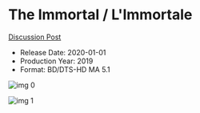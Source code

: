 # The Immortal / L'Immortale

[Discussion Post](https://www.avsforum.com/threads/bass-eq-for-filtered-movies.2995212/post-59458972)

* Release Date: 2020-01-01
* Production Year: 2019
* Format: BD/DTS-HD MA 5.1

![img 0](https://i.imgur.com/qS4Jc3f.jpg)

![img 1](https://i.imgur.com/f5H5p3o.png)

